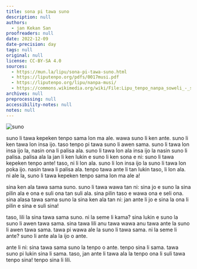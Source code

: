 ```yaml
---
title: sona pi tawa suno
description: null
authors:
  - jan Kekan San
proofreaders: null
date: 2022-12-09
date-precision: day
tags: null
original: null
license: CC-BY-SA 4.0
sources:
  - https://mun.la/lipu/sona-pi-tawa-suno.html
  - https://liputenpo.org/pdfs/0017musi.pdf
  - https://liputenpo.org/lipu/nanpa-musi/
  - https://commons.wikimedia.org/wiki/File:Lipu_tenpo_nanpa_soweli_-_suno.png
archives: null
preprocessing: null
accessibility-notes: null
notes: null
---
```


![suno](https://upload.wikimedia.org/wikipedia/commons/f/ff/Lipu_tenpo_nanpa_soweli_-_suno.png)

suno li tawa kepeken tenpo sama lon ma ale. wawa suno li ken ante. suno li ken tawa lon insa ijo. taso tenpo pi tawa suno li awen sama. suno li tawa lon insa ijo la, nasin ona li palisa ala. suno li tawa lon ala insa ijo la nasin suno li palisa. palisa ala la jan li ken lukin e suno li ken sona e ni: suno li tawa kepeken tenpo ante! taso, ni li lon ala. suno li lon insa ijo la suno li tawa lon poka ijo. nasin tawa li palisa ala. tenpo tawa ante li tan lukin taso, li lon ala. ni ale la, suno li tawa kepeken tenpo sama lon ma ale a!

sina ken ala tawa sama suno. suno li tawa wawa tan ni: sina jo e suno la sina pilin ala e ona e suli ona tan suli ala. sina pilin taso e wawa ona e seli ona. sina alasa tawa sama suno la sina ken ala tan ni: jan ante li jo e sina la ona li pilin e sina e suli sina!

taso, lili la sina tawa sama suno. ni la seme li kama? sina lukin e suno la suno li awen tawa sama. sina tawa lili anu tawa wawa anu tawa ante la suno li awen tawa sama. tawa pi wawa ale la suno li tawa sama. ni la seme li ante? suno li ante ala la ijo o ante.

ante li ni: sina tawa sama suno la tenpo o ante. tenpo sina li sama. tawa suno pi lukin sina li sama. taso, jan ante li tawa ala la tenpo ona li suli tawa tenpo sina! tenpo sina li lili.